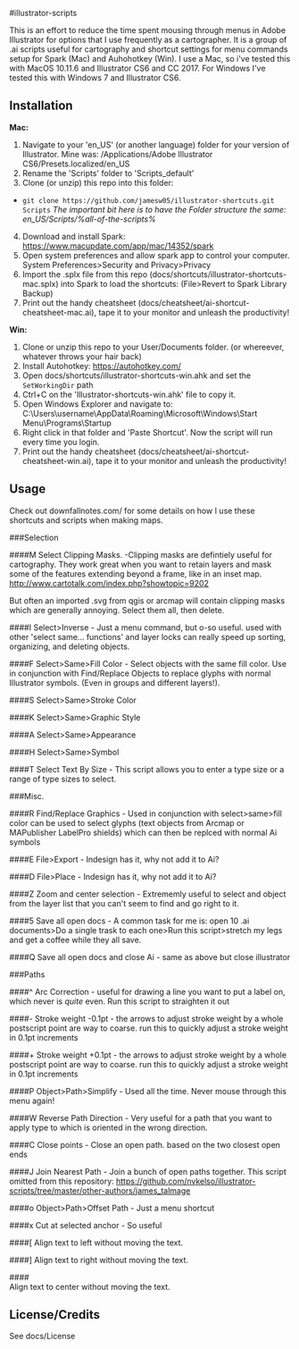 #illustrator-scripts

This is an effort to reduce the time spent mousing through menus in Adobe Illustrator for options that I use frequently as a cartographer. It is a group of .ai scripts useful for cartography and shortcut settings for menu commands setup for Spark (Mac) and Auhohotkey (Win). I use a Mac, so i've tested this with MacOS 10.11.6 and Illustrator CS6 and CC 2017. For Windows I've tested this with Windows 7 and Illustrator CS6.

## Installation

**Mac:**

1. Navigate to your 'en_US' (or another language) folder for your version of Illustrator. Mine was: /Applications/Adobe Illustrator CS6/Presets.localized/en_US
2. Rename the 'Scripts' folder to 'Scripts_default' 
3. Clone (or unzip) this repo into this folder: 
  * `git clone https://github.com/jamesw05/illustrator-shortcuts.git Scripts`
  *The important bit here is to have the Folder structure the same: en_US/Scripts/%all-of-the-scripts%*
4. Download and install Spark: https://www.macupdate.com/app/mac/14352/spark
5. Open system preferences and allow spark app to control your computer. System Preferences>Security and Privacy>Privacy
6. Import the .splx file from this repo (docs/shortcuts/illustrator-shortcuts-mac.splx) into Spark to load the shortcuts: (File>Revert to Spark Library Backup) 
7. Print out the handy cheatsheet (docs/cheatsheet/ai-shortcut-cheatsheet-mac.ai), tape it to your monitor and unleash the productivity! 

**Win:**

1. Clone or unzip this repo to your User/Documents folder. (or whereever, whatever throws your hair back)
2. Install Autohotkey: https://autohotkey.com/
3. Open docs/shortcuts/illustrator-shortcuts-win.ahk and set the `SetWorkingDir` path
3. Ctrl+C on the 'Illustrator-shortcuts-win.ahk' file to copy it.
4. Open Windows Explorer and navigate to: C:\Users\username\AppData\Roaming\Microsoft\Windows\Start Menu\Programs\Startup
5. Right click in that folder and 'Paste Shortcut'. Now the script will run every time you login. 
7. Print out the handy cheatsheet (docs/cheatsheet/ai-shortcut-cheatsheet-win.ai), tape it to your monitor and unleash the productivity! 

## Usage

Check out downfallnotes.com/ for some details on how I use these shortcuts and scripts when making maps.

###Selection

####M
Select Clipping Masks. -Clipping masks are defintiely useful for cartography. They work great when you want to retain layers and mask some of the features extending beyond a frame, like in an inset map. http://www.cartotalk.com/index.php?showtopic=9202

But often an imported .svg from qgis or arcmap will contain clipping masks which are generally annoying. Select them all, then delete. 

####I
Select>Inverse - Just a menu command, but o-so useful. used with other 'select same... functions' and layer locks can really speed up sorting, organizing, and deleting objects.

####F
Select>Same>Fill Color - Select objects with the same fill color. Use in conjunction with Find/Replace Objects to replace glyphs with normal Illustrator symbols. (Even in groups and different layers!).

####S
Select>Same>Stroke Color

####K
Select>Same>Graphic Style

####A
Select>Same>Appearance

####H
Select>Same>Symbol

####T
Select Text By Size - This script allows you to enter a type size or a range of type sizes to select.

###Misc.

####R
Find/Replace Graphics - Used in conjunction with select>same>fill color can be used to select glyphs (text objects from Arcmap or MAPublisher LabelPro shields) which can then be replced with normal Ai symbols

####E
File>Export - Indesign has it, why not add it to Ai?

####D
File>Place - Indesign has it, why not add it to Ai?

####Z
Zoom and center selection - Extrememly useful to select and object from the layer list that you can't seem to find and go right to it.

####5
Save all open docs - A common task for me is: open 10 .ai documents>Do a single trask to each one>Run this script>stretch my legs and get a coffee while they all save.

####Q
Save all open docs and close Ai - same as above but close illustrator

###Paths

####^
Arc Correction - useful for drawing a line you want to put a label on, which never is *quite* even. Run this script to straighten it out

####-
Stroke weight -0.1pt - the arrows to adjust stroke weight by a whole postscript point are way to coarse. run this to quickly adjust a stroke weight in 0.1pt increments

####+
Stroke weight +0.1pt - the arrows to adjust stroke weight by a whole postscript point are way to coarse. run this to quickly adjust a stroke weight in 0.1pt increments

####P
Object>Path>Simplify - Used all the time. Never mouse through this menu again!

####W
Reverse Path Direction - Very useful for a path that you want to apply type to which is oriented in the wrong direction. 

####C
Close points - Close an open path. based on the two closest open ends

####J
Join Nearest Path - Join a bunch of open paths together. This script omitted from this repository: https://github.com/nvkelso/illustrator-scripts/tree/master/other-authors/james_talmage

####o
Object>Path>Offset Path - Just a menu shortcut

####x
Cut at selected anchor - So useful

####[
Align text to left without moving the text.

####]
Align text to right without moving the text.

####\
Align text to center without moving the text.

## License/Credits
See docs/License
